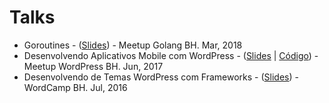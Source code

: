 # Talks
- Goroutines - ([Slides](https://talks.godoc.org/github.com/rodrigo-brito/talks/2018-04-goroutines/talk.slide#1)) - Meetup Golang BH. Mar, 2018
- Desenvolvendo Aplicativos Mobile com WordPress - ([Slides](https://slides.com/rodrigo73/mobile-wordpress) | [Código](https://github.com/rodrigo-brito/blog-app-wp-api)) - Meetup WordPress BH. Jun, 2017 
- Desenvolvendo de Temas WordPress com Frameworks - ([Slides](https://slides.com/rodrigo73/desenvolvimento-temas)) - WordCamp BH. Jul, 2016 
